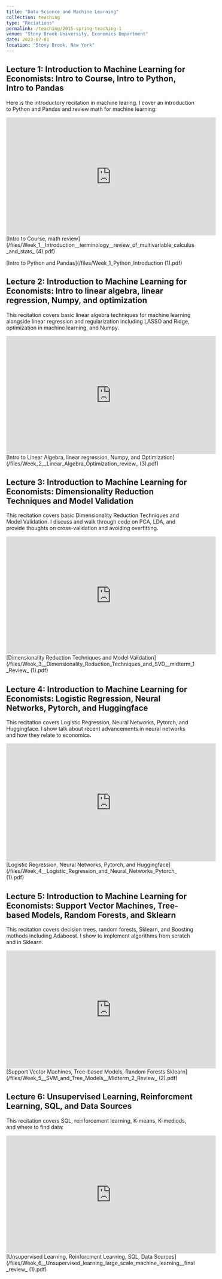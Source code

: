 ```yaml
---
title: "Data Science and Machine Learning"
collection: teaching
type: "Reciations"
permalink: /teaching/2015-spring-teaching-1
venue: "Stony Brook University, Economics Department"
date: 2023-07-01
location: "Stony Brook, New York"
---
```


## Lecture 1: Introduction to Machine Learning for Economists: Intro to Course, Intro to Python, Intro to Pandas

Here is the introductory recitation in machine learing. I cover an introduction to Python and Pandas and review math for machine learning:

<iframe width="560" height="315" src="https://www.youtube.com/embed/ehJe_t9WGl0?si=xb-h3FxNdtQmwvAr" title="YouTube video player" frameborder="0" allow="accelerometer; autoplay; clipboard-write; encrypted-media; gyroscope; picture-in-picture; web-share" referrerpolicy="strict-origin-when-cross-origin" allowfullscreen></iframe>
[Intro to Course, math review](/files/Week_1__Introduction__terminology__review_of_multivariable_calculus_and_stats_ (4).pdf)

[Intro to Python and Pandas](/files/Week_1_Python_Introduction (1).pdf)

## Lecture 2: Introduction to Machine Learning for Economists: Intro to linear algebra, linear regression, Numpy, and optimization

This recitation covers basic linear algebra techniques for machine learning alongside linear regression and regularization including LASSO and Ridge, optimization in machine learning, and Numpy.

<iframe width="560" height="315" src="https://www.youtube.com/embed/DuzaQa2PdYw?si=mR2pUJIbH3Dfoxzo" title="YouTube video player" frameborder="0" allow="accelerometer; autoplay; clipboard-write; encrypted-media; gyroscope; picture-in-picture; web-share" referrerpolicy="strict-origin-when-cross-origin" allowfullscreen></iframe>
[Intro to Linear Algebra, linear regression, Numpy, and Optimization](/files/Week_2__Linear_Algebra_Optimization_review_ (3).pdf)

## Lecture 3: Introduction to Machine Learning for Economists: Dimensionality Reduction Techniques and Model Validation
This recitation covers basic Dimensionality Reduction Techniques and Model Validation. I discuss and walk through code on PCA, LDA, and provide thoughts on cross-validation and avoiding overfitting.

<iframe width="560" height="315" src="https://www.youtube.com/embed/tJw27akp238?si=16ty_TYYSSun_JG9" title="YouTube video player" frameborder="0" allow="accelerometer; autoplay; clipboard-write; encrypted-media; gyroscope; picture-in-picture; web-share" referrerpolicy="strict-origin-when-cross-origin" allowfullscreen></iframe>
[Dimensionality Reduction Techniques and Model Validation](/files/Week_3__Dimensionality_Reduction_Techniques_and_SVD__midterm_1_Review_ (1).pdf)

## Lecture 4: Introduction to Machine Learning for Economists: Logistic Regression, Neural Networks, Pytorch, and Huggingface

This recitation covers Logistic Regression, Neural Networks, Pytorch, and Huggingface. I show talk about recent advancements in neural networks and how they relate to economics.

<iframe width="560" height="315" src="https://www.youtube.com/embed/ZduEKZd4aSY?si=KmEFlCouK69pyo20" title="YouTube video player" frameborder="0" allow="accelerometer; autoplay; clipboard-write; encrypted-media; gyroscope; picture-in-picture; web-share" referrerpolicy="strict-origin-when-cross-origin" allowfullscreen></iframe>
[Logistic Regression, Neural Networks, Pytorch, and Huggingface](/files/Week_4__Logistic_Regression_and_Neural_Networks_Pytorch_ (1).pdf)

## Lecture 5: Introduction to Machine Learning for Economists: Support Vector Machines, Tree-based Models, Random Forests, and Sklearn

This recitation covers decision trees, random forests, Sklearn, and Boosting methods including Adaboost. I show to implement algorithms from scratch and in Sklearn.

<iframe width="560" height="315" src="https://www.youtube.com/embed/UJy2-pnLBzA?si=IfCcSp-U7-kyjQ2p" title="YouTube video player" frameborder="0" allow="accelerometer; autoplay; clipboard-write; encrypted-media; gyroscope; picture-in-picture; web-share" referrerpolicy="strict-origin-when-cross-origin" allowfullscreen></iframe>
[Support Vector Machines, Tree-based Models, Random Forests Sklearn](/files/Week_5__SVM_and_Tree_Models__Midterm_2_Review_ (2).pdf)

## Lecture 6: Unsupervised Learning, Reinforcment Learning, SQL, and Data Sources
This recitation covers SQL, reinforcement learning, K-means, K-mediods, and where to find data:

<iframe width="560" height="315" src="https://www.youtube.com/embed/6iuXekcWJuU?si=Ib_d0gqGqkwHZ8oS" title="YouTube video player" frameborder="0" allow="accelerometer; autoplay; clipboard-write; encrypted-media; gyroscope; picture-in-picture; web-share" referrerpolicy="strict-origin-when-cross-origin" allowfullscreen></iframe>
[Unsupervised Learning, Reinforcment Learning, SQL, Data Sources](/files/Week_6__Unsupervised_learning_large_scale_machine_learning__final_review_ (1).pdf)
